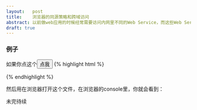 ```yaml
---
layout:   post
title:    浏览器的同源策略和跨域访问
abstract: 以前做web应用的时候经常需要访问内网里不同的Web Service，而这些Web Service是放在不同的sub domain下的，这就会碰到cross domain问题。在网上也经常会看到一些跨域攻击的文章，但总感觉东一块、西一块，一直对问题的整体缺乏清晰的认识。周末花了点时间，尝试把这块内容梳理一下，加深自己的认识。
draft: true
---
```


### 例子

如果你点这个<button>点我</button>
{% highlight html %}

{% endhighlight %}

然后用在浏览器打开这个文件，在浏览器的console里，你就会看到：


未完待续
